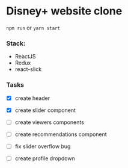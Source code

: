 # Disney+ website clone
`npm run` or `yarn start`
### Stack:
- ReactJS
- Redux
- react-slick

### Tasks
- [x] create header
- [x] create slider component
- [ ] create viewers components
- [ ] create recommendations component
- [ ] fix slider overflow bug
- [ ] create profile dropdown


